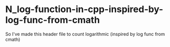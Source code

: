 # N_log-function-in-cpp-inspired-by-log-func-from-cmath
So I've made this header file to count logarithmic (inspired by log func from cmath)
